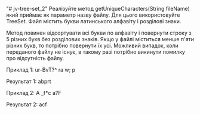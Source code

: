 "# jv-tree-set_2" 
Реалізуйте метод getUniqueCharacters(String fileName) який приймає як параметр назву файлу. Для цього використовуйте TreeSet. Файл містить букви латинського алфавіту і розділові знаки.

Метод повинен відсортувати всі букви по алфавіту і повернути строку з 5 різних букв без розділових знаків. Якщо у файлі міститься менше п'яти різних букв, то потрібно повернути їх усі. Можливий випадок, коли переданого файлу не існує, в такому разі потрібно викинути помилку про відсутність файлу.

Приклад 1: ur-BvT?^ ra w; p

Результат 1: abprt

Приклад 2: A _f*c a?F

Результат 2: acf